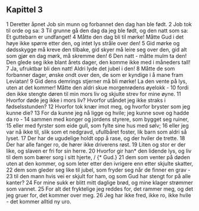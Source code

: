 ## Kapittel 3

1 Deretter åpnet Job sin munn og forbannet den dag han ble født.
2 Job tok til orde og sa:
3 Til grunne gå den dag da jeg ble født, og den natt som sa: Et guttebarn er undfanget!
4 Måtte den dag bli til mørke! Måtte Gud i det høye ikke spørre etter den, og intet lys stråle over den!
5 Gid mørke og dødsskygge må kreve den tilbake, gid skyer må leire seg over den, gid alt som gjør en dag mørk, må skremme den!
6 Den natt - måtte mulm ta den! Den glede seg ikke blant årets dager, den komme ikke med i måneders tall!
7 Ja, ufruktbar bli den natt! Aldri lyde det jubel i den!
8 Måtte de som forbanner dager, ønske ondt over den, de som er kyndige i å mane fram Leviatan!
9 Gid dens demrings stjerner må bli mørke! La den vente på lys, uten at det kommer! Måtte den aldri skue morgenrødens øyelokk -
10 fordi den ikke stengte døren til min mors liv og skjulte strev for mine øyne.
11 Hvorfor døde jeg ikke i mors liv? Hvorfor utåndet jeg ikke straks i fødselsstunden?
12 Hvorfor tok knær imot meg, og hvorfor bryster som jeg kunne die?
13 For da kunne jeg nå ligge og hvile; jeg kunne sove og hadde da ro -
14 sammen med konger og jordens styrere, som bygget seg ruiner,
15 eller med fyrster som eide gull, som fylte sine hus med sølv;
16 eller jeg var nå ikke til, slik som et nedgravd, ufullbåret foster, lik barn som aldri så lyset.
17 Der har de ugudelige holdt opp å rase, og der hviler de trette.
18 Der har alle fanger ro, de hører ikke driverens røst.
19 Liten og stor er der like, og slaven er fri for sin herre.
20 Hvorfor gir han* den lidende lys, og liv til dem som bærer sorg i sitt hjerte, / {* Gud.}
21 dem som venter på døden uten at den kommer, og som leter etter den ivrigere enn etter skjulte skatter,
22 dem som gleder seg like til jubel, som fryder seg når de finner en grav -
23 til den mann hvis vei er skjult for ham, og som Gud har stengt for på alle kanter?
24 For mine sukk er blitt mitt daglige brød, og mine klager strømmer som vannet.
25 For alt det fryktelige jeg reddes for, det rammer meg, og det jeg gruer for, det kommer over meg.
26 Jeg har ikke fred, ikke ro, ikke hvile - det kommer alltid ny uro.
